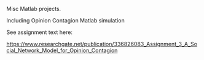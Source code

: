 Misc Matlab projects. 

Including Opinion Contagion Matlab simulation

See assignment text here:

https://www.researchgate.net/publication/336826083_Assignment_3_A_Social_Network_Model_for_Opinion_Contagion
